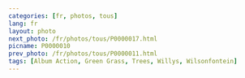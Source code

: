 ```yaml
---
categories: [fr, photos, tous]
lang: fr
layout: photo
next_photo: /fr/photos/tous/P0000017.html
picname: P0000010
prev_photo: /fr/photos/tous/P0000011.html
tags: [Album Action, Green Grass, Trees, Willys, Wilsonfontein]
---
```

